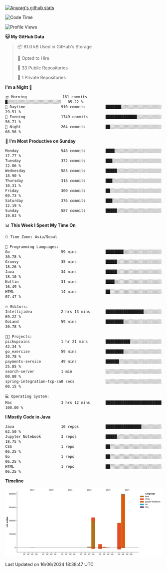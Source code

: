 [![Anurag's github stats](https://github-readme-stats.vercel.app/api?username=hajubal)](https://github.com/anuraghazra/github-readme-stats)

<!--START_SECTION:waka-->
![Code Time](http://img.shields.io/badge/Code%20Time-25%20hrs%2041%20mins-blue)

![Profile Views](http://img.shields.io/badge/Profile%20Views-0-blue)

**🐱 My GitHub Data** 

> 📦 81.0 kB Used in GitHub's Storage 
 > 
> 💼 Opted to Hire
 > 
> 📜 33 Public Repositories 
 > 
> 🔑 1 Private Repositories 
 > 
**I'm a Night 🦉** 

```text
🌞 Morning                161 commits         █░░░░░░░░░░░░░░░░░░░░░░░░   05.22 % 
🌆 Daytime                910 commits         ███████░░░░░░░░░░░░░░░░░░   29.51 % 
🌃 Evening                1749 commits        ██████████████░░░░░░░░░░░   56.71 % 
🌙 Night                  264 commits         ██░░░░░░░░░░░░░░░░░░░░░░░   08.56 % 
```
📅 **I'm Most Productive on Sunday** 

```text
Monday                   548 commits         ████░░░░░░░░░░░░░░░░░░░░░   17.77 % 
Tuesday                  372 commits         ███░░░░░░░░░░░░░░░░░░░░░░   12.06 % 
Wednesday                583 commits         █████░░░░░░░░░░░░░░░░░░░░   18.90 % 
Thursday                 318 commits         ███░░░░░░░░░░░░░░░░░░░░░░   10.31 % 
Friday                   300 commits         ██░░░░░░░░░░░░░░░░░░░░░░░   09.73 % 
Saturday                 376 commits         ███░░░░░░░░░░░░░░░░░░░░░░   12.19 % 
Sunday                   587 commits         █████░░░░░░░░░░░░░░░░░░░░   19.03 % 
```


📊 **This Week I Spent My Time On** 

```text
🕑︎ Time Zone: Asia/Seoul

💬 Programming Languages: 
Go                       59 mins             ████████░░░░░░░░░░░░░░░░░   30.78 % 
Groovy                   35 mins             █████░░░░░░░░░░░░░░░░░░░░   18.26 % 
Java                     34 mins             █████░░░░░░░░░░░░░░░░░░░░   18.10 % 
Kotlin                   31 mins             ████░░░░░░░░░░░░░░░░░░░░░   16.49 % 
HTML                     14 mins             ██░░░░░░░░░░░░░░░░░░░░░░░   07.47 % 

🔥 Editors: 
Intellijidea             2 hrs 13 mins       █████████████████░░░░░░░░   69.22 % 
GoLand                   59 mins             ████████░░░░░░░░░░░░░░░░░   30.78 % 

🐱‍💻 Projects: 
pickupcoins              1 hr 21 mins        ███████████░░░░░░░░░░░░░░   42.34 % 
go_exercise              59 mins             ████████░░░░░░░░░░░░░░░░░   30.78 % 
payments-service         49 mins             ██████░░░░░░░░░░░░░░░░░░░   25.85 % 
search-server            1 min               ░░░░░░░░░░░░░░░░░░░░░░░░░   00.88 % 
spring-integration-tcp-sa0 secs              ░░░░░░░░░░░░░░░░░░░░░░░░░   00.15 % 

💻 Operating System: 
Mac                      3 hrs 12 mins       █████████████████████████   100.00 % 
```

**I Mostly Code in Java** 

```text
Java                     10 repos            ████████████████░░░░░░░░░   62.50 % 
Jupyter Notebook         3 repos             █████░░░░░░░░░░░░░░░░░░░░   18.75 % 
CSS                      1 repo              ██░░░░░░░░░░░░░░░░░░░░░░░   06.25 % 
Go                       1 repo              ██░░░░░░░░░░░░░░░░░░░░░░░   06.25 % 
HTML                     1 repo              ██░░░░░░░░░░░░░░░░░░░░░░░   06.25 % 
```



**Timeline**

![Lines of Code chart](https://raw.githubusercontent.com/hajubal/hajubal/main/assets/bar_graph.png)


 Last Updated on 16/06/2024 18:38:47 UTC
<!--END_SECTION:waka-->